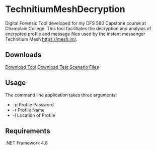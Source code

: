 # TechnitiumMeshDecryption

Digital Forensic Tool developed for my DFS 580 Capstone course at Champlain College. This tool facilitiates the decryption and analysis of encrypted profile and message files used by the instant messenger Technitium Mesh <https://mesh.im/>. 

## Downloads
[Download Tool](https://github.com/ogmini/TechnitiumMeshDecryption/blob/main/Downloads/MeshDecryption.zip)
[Download Test Scenario Files](https://github.com/ogmini/TechnitiumMeshDecryption/blob/main/Downloads/Test%20Scenario.zip)

## Usage
The command line application takes three arguments:
* -p Profile Password
* -r Profile Name
* -l Location of Profile

## Requirements
.NET Framework 4.8
  
